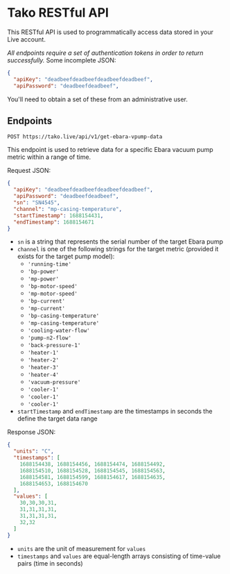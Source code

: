 # Tako RESTful API

This RESTful API is used to programmatically access data stored in your Live account.

_All endpoints require a set of authentication tokens in order to return successfully._
Some incomplete JSON:
```JSON
{
  "apiKey": "deadbeefdeadbeefdeadbeefdeadbeef",
  "apiPassword": "deadbeefdeadbeef",
```

You'll need to obtain a set of these from an administrative user.

## Endpoints

```
POST https://tako.live/api/v1/get-ebara-vpump-data
```

This endpoint is used to retrieve data for a specific Ebara vacuum pump metric within a range of time.

Request JSON:
```JSON
{
  "apiKey": "deadbeefdeadbeefdeadbeefdeadbeef",
  "apiPassword": "deadbeefdeadbeef",
  "sn": "SN4545",
  "channel": "mp-casing-temperature",
  "startTimestamp": 1688154431,
  "endTimestamp": 1688154671
}
```

- `sn` is a string that represents the serial number of the target Ebara pump
- `channel` is one of the following strings for the target metric (provided it exists for the target pump model):
  - `'running-time'`
  - `'bp-power'`
  - `'mp-power'`
  - `'bp-motor-speed'`
  - `'mp-motor-speed'`
  - `'bp-current'`
  - `'mp-current'`
  - `'bp-casing-temperature'`
  - `'mp-casing-temperature'`
  - `'cooling-water-flow'`
  - `'pump-n2-flow'`
  - `'back-pressure-1'`
  - `'heater-1'`
  - `'heater-2'`
  - `'heater-3'`
  - `'heater-4'`
  - `'vacuum-pressure'`
  - `'cooler-1'`
  - `'cooler-1'`
  - `'cooler-1'`
- `startTimestamp` and `endTimestamp` are the timestamps in seconds the define the target data range

Response JSON:
```JSON
{
  "units": "C",
  "timestamps": [
    1688154438, 1688154456, 1688154474, 1688154492,
    1688154510, 1688154528, 1688154545, 1688154563,
    1688154581, 1688154599, 1688154617, 1688154635,
    1688154653, 1688154670
  ],
  "values": [
    30,30,30,31,
    31,31,31,31,
    31,31,31,31,
    32,32
  ]
}
```

- `units` are the unit of measurement for `values`
- `timestamps` and `values` are equal-length arrays consisting of time-value pairs (time in seconds)
